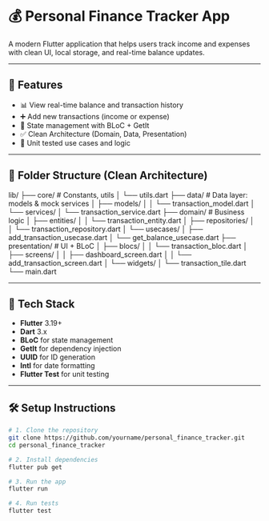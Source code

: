 # 💰 Personal Finance Tracker App

A modern Flutter application that helps users track income and expenses with clean UI, local storage, and real-time balance updates.

---

## 🚀 Features

- 📊 View real-time balance and transaction history
- ➕ Add new transactions (income or expense)
- 🔄 State management with BLoC + GetIt
- ✅ Clean Architecture (Domain, Data, Presentation)
- 🧪 Unit tested use cases and logic

---

## 📁 Folder Structure (Clean Architecture)


lib/
├── core/                  # Constants, utils
│   └── utils.dart
├── data/                  # Data layer: models & mock services
│   ├── models/
│   │   └── transaction_model.dart
│   └── services/
│       └── transaction_service.dart
├── domain/                # Business logic
│   ├── entities/
│   │   └── transaction_entity.dart
│   ├── repositories/
│   │   └── transaction_repository.dart
│   └── usecases/
│       ├── add_transaction_usecase.dart
│       └── get_balance_usecase.dart
├── presentation/          # UI + BLoC
│   ├── blocs/
│   │   └── transaction_bloc.dart
│   ├── screens/
│   │   ├── dashboard_screen.dart
│   │   └── add_transaction_screen.dart
│   └── widgets/
│       └── transaction_tile.dart
└── main.dart


---



## 🧰 Tech Stack

- **Flutter** 3.19+
- **Dart** 3.x
- **BLoC** for state management
- **GetIt** for dependency injection
- **UUID** for ID generation
- **Intl** for date formatting
- **Flutter Test** for unit testing

---

## 🛠️ Setup Instructions

```bash
# 1. Clone the repository
git clone https://github.com/yourname/personal_finance_tracker.git
cd personal_finance_tracker

# 2. Install dependencies
flutter pub get

# 3. Run the app
flutter run

# 4. Run tests
flutter test
